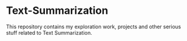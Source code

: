 # Text-Summarization

This repository contains my exploration work, projects and other serious stuff related to Text Summarization.
